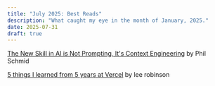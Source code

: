 ```yaml
---
title: "July 2025: Best Reads"
description: "What caught my eye in the month of January, 2025."
date: 2025-07-31
draft: true
---
```

[The New Skill in AI is Not Prompting, It's Context Engineering](https://www.philschmid.de/context-engineering) by Phil Schmid

[5 things I learned from 5 years at Vercel](https://leerob.com/vercel) by lee robinson
